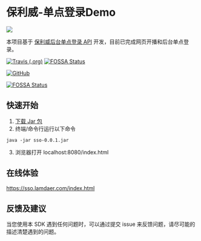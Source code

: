 # 保利威-单点登录Demo

[![](https://github.com/huangzijian888/Polyv-Live-SDK/blob/master/LOGO.png)](http://www.polyv.net)

本项目基于 [保利威后台单点登录 API](https://dev.polyv.net/2020/liveproduct/l-api/zhsz/sso/) 开发，目前已完成网页开播和后台单点登录。

[![Travis (.org)](https://img.shields.io/travis/huangzijian888/Polyv-SSO-Demo)](https://travis-ci.org/github/huangzijian888/Polyv-SSO-Demo) [![FOSSA Status](https://app.fossa.com/api/projects/git%2Bgithub.com%2Fhuangzijian888%2FPolyv-SSO-Demo.svg?type=shield)](https://app.fossa.com/projects/git%2Bgithub.com%2Fhuangzijian888%2FPolyv-SSO-Demo?ref=badge_shield)

[![GitHub](https://img.shields.io/github/license/huangzijian888/Polyv-SSO-Demo)](https://github.com/huangzijian888/Polyv-SSO-Demo/blob/master/LICENSE)  

[![FOSSA Status](https://app.fossa.com/api/projects/git%2Bgithub.com%2Fhuangzijian888%2FPolyv-SSO-Demo.svg?type=large)](https://app.fossa.com/projects/git%2Bgithub.com%2Fhuangzijian888%2FPolyv-SSO-Demo?ref=badge_large)


## 快速开始
1. [下载 Jar 包](https://github.com/huangzijian888/Polyv-SSO-Demo/releases)
2. 终端/命令行运行以下命令
```shell
java -jar sso-0.0.1.jar
```
3. 浏览器打开 localhost:8080/index.html

## 在线体验
https://sso.lamdaer.com/index.html

## 反馈及建议

当您使用本 SDK 遇到任何问题时，可以通过提交 issue 来反馈问题，请尽可能的描述清楚遇到的问题。